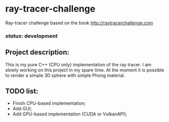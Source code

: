 # ray-tracer-challenge
Ray-tracer challenge based on the book http://raytracerchallenge.com

### *status*: development

## Project description:

This is my pure C++ (CPU only) implementation of the ray tracer. I am slowly working on this project in my spare time.
At the moment it is possible to render a simple 3D sphere with simple Phong material. 


## TODO list:
- Finish CPU-based implementation;
- Add GUI;
- Add GPU-based implementation (CUDA or VulkanAPI);